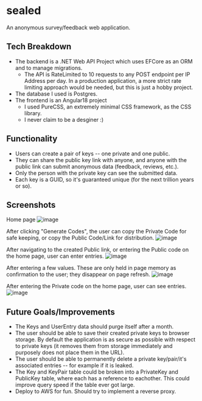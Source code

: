# sealed
An anonymous survey/feedback web application.

## Tech Breakdown
- The backend is a .NET Web API Project which uses EFCore as an ORM and to manage migrations.
  - The API is RateLimited to 10 requests to any POST endpoint per IP Address per day. In a production application, a more strict rate limiting approach would be needed, but this is just a hobby project. 
- The database I used is Postgres.
- The frontend is an Angular18 project
  - I used PureCSS, an extremely minimal CSS framework, as the CSS library.
  - I never claim to be a desginer :) 

## Functionality
- Users can create a pair of keys -- one private and one public.
- They can share the public key link with anyone, and anyone with the public link can submit anonymous data (feedback, reviews, etc.).
- Only the person with the private key can see the submitted data.
- Each key is a GUID, so it's guaranteed unique (for the next trillion years or so).

## Screenshots
Home page
![image](https://github.com/user-attachments/assets/53e0b956-390a-4e0c-9442-577b52f5c3f1)

After clicking "Generate Codes", the user can copy the Private Code for safe keeping, or copy the Public Code/Link for distribution.
![image](https://github.com/user-attachments/assets/b540e60a-f8da-4cd6-9dd5-67cf95387526)


After navigating to the created Public link, or entering the Public code on the home page, user can enter entries.
![image](https://github.com/user-attachments/assets/03884c31-860f-4565-a390-19f7f20ea0d0)

After entering a few values. These are only held in page memory as confirmation to the user; they disappear on page refresh.
![image](https://github.com/user-attachments/assets/e4b19f3a-630d-479d-ab88-6806818e9e01)

After entering the Private code on the home page, user can see entries.
![image](https://github.com/user-attachments/assets/1b4e7d5b-f355-4542-a6e8-20777b9cba55)




## Future Goals/Improvements
- The Keys and UserEntry data should purge itself after a month.
- The user should be able to save their created private keys to browser storage. By default the application is as secure as possible with respect to private keys (it removes them from storage immediately and purposely does not place them in the URL).
- The user should be able to permanently delete a private key/pair/it's associated entries -- for example if it is leaked.
- The Key and KeyPair table could be broken into a PrivateKey and PublicKey table, where each has a reference to eachother. This could improve query speed if the table ever got large.
- Deploy to AWS for fun. Should try to implement a reverse proxy.
